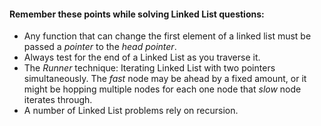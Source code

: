 #### Remember these points while solving Linked List questions:
- Any function that can change the first element of a linked list must be passed a *pointer* to the *head pointer*.
- Always test for the end of a Linked List as you traverse it.
- The *Runner* technique: Iterating Linked List with two pointers simultaneously. The *fast* node may be ahead by a fixed amount, or it might be hopping multiple nodes for each one node that *slow* node iterates through.
- A number of Linked List problems rely on recursion.
